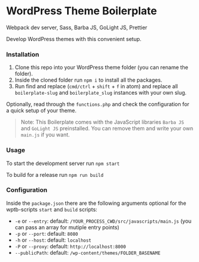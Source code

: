 # WordPress Theme Boilerplate

Webpack dev server, Sass, Barba JS, GoLight JS, Prettier

Develop WordPress themes with this convenient setup.

### Installation

1. Clone this repo into your WordPress theme folder (you can rename the folder).
2. Inside the cloned folder run `npm i` to install all the packages.
3. Run find and replace (`cmd/ctrl` + `shift` + `f` in atom) and replace all `boilerplate-slug` and `boilerplate_slug` instances with your own slug.

Optionally, read through the `functions.php` and check the configuration for a quick setup of your theme.

> Note: This Boilerplate comes with the JavaScript libraries `Barba JS` and `GoLight JS` preinstalled. You can remove them and write your own `main.js` if you want.

### Usage

To start the development server run `npm start`

To build for a release run `npm run build`

### Configuration

Inside the `package.json` there are the following arguments optional for the wptb-scripts `start` and `build` scripts:

- `-e` or `--entry`: default: `/YOUR_PROCESS_CWD/src/javascripts/main.js` (you can pass an array for mutiple entry points)
- `-p` or `--port`: default: `8080`
- `-h` or `--host`: default: `localhost`
- `-P` or `--proxy`: default: `http://localhost:8000`
- `--publicPath`: default: `/wp-content/themes/FOLDER_BASENAME`
